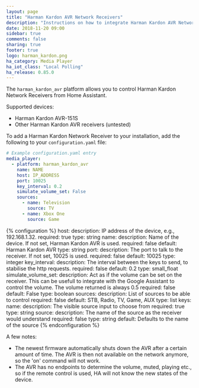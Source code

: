 ```yaml
---
layout: page
title: "Harman Kardon AVR Network Receivers"
description: "Instructions on how to integrate Harman Kardon AVR Network Receivers into Home Assistant."
date: 2018-11-20 09:00
sidebar: true
comments: false
sharing: true
footer: true
logo: harman_kardon.png
ha_category: Media Player
ha_iot_class: "Local Polling"
ha_release: 0.85.0
---
```


The `harman_kardon_avr` platform allows you to control Harman Kardon Network Receivers from Home Assistant.

Supported devices:

- Harman Kardon AVR-151S
- Other Harman Kardon AVR receivers (untested)

To add a Harman Kardon Network Receiver to your installation, add the following to your `configuration.yaml` file:

```yaml
# Example configuration.yaml entry
media_player:
  - platform: harman_kardon_avr
    name: NAME
    host: IP_ADDRESS
    port: 10025
    key_interval: 0.2
    simulate_volume_set: False
    sources:
      - name: Television
        source: TV
      - name: Xbox One
        source: Game
```

{% configuration %}
host:
  description: IP address of the device, e.g., 192.168.1.32.
  required: true
  type: string
name:
  description: Name of the device. If not set, Harman Kardon AVR is used.
  required: false
  default: Harman Kardon AVR
  type: string
port:
  description: The port to talk to the receiver. If not set, 10025 is used.
  required: false
  default: 10025
  type: integer
key_interval:
  description: The interval between the keys to send, to stabilise the http requests.
  required: false
  default: 0.2
  type: small_float
simulate_volume_set:
  description: Act as if the volume can be set on the receiver. This can be usefull to integrate with the Google Assistant to control the volume. The volume returned is always 0.5
  required: false
  default: False
  type: boolean
sources:
  description: List of sources to be able to control
  required: false
  default: STB, Radio, TV, Game, AUX
  type: list
  keys:
    name:
      description: The visible source input to choose from
      required: true
      type: string
    source:
      description: The name of the source as the receiver would understand
      required: false
      type: string
      default: Defaults to the name of the source
{% endconfiguration %}

A few notes:

- The newest firmware automatically shuts down the AVR after a certain amount of time. The AVR is then not available on the network anymore, so the 'on' command will not work.
- The AVR has no endpoints to determine the volume, muted, playing etc., so if the remote control is used, HA will not know the new states of the device.